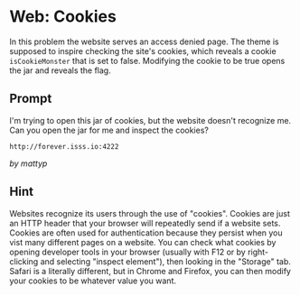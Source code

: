 # Web: Cookies
In this problem the website serves an access denied page. 
The theme is supposed to inspire checking the site's cookies, which reveals a
cookie `isCookieMonster` that is set to false. Modifying the cookie to be true 
opens the jar and reveals the flag.

## Prompt
I'm trying to open this jar of cookies, but the website doesn't recognize me.
Can you open the jar for me and inspect the cookies?

`http://forever.isss.io:4222`

_by mattyp_

## Hint
Websites recognize its users through the use of "cookies". Cookies are just 
an HTTP header that your browser will repeatedly send if a website sets. Cookies 
are often used for authentication because they persist when you vist many different 
pages on a website. You can check what cookies by opening developer tools in your 
browser (usually with F12 or by right-clicking and selecting "inspect element"), then 
looking in the "Storage" tab. Safari is a literally different, but in Chrome and 
Firefox, you can then modify your cookies to be whatever value you want.
